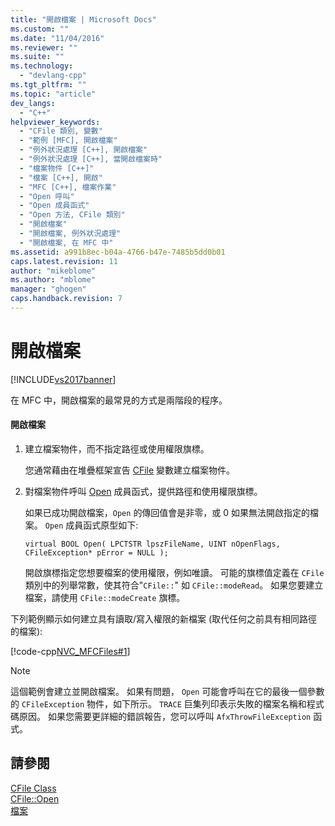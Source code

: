 ```yaml
---
title: "開啟檔案 | Microsoft Docs"
ms.custom: ""
ms.date: "11/04/2016"
ms.reviewer: ""
ms.suite: ""
ms.technology: 
  - "devlang-cpp"
ms.tgt_pltfrm: ""
ms.topic: "article"
dev_langs: 
  - "C++"
helpviewer_keywords: 
  - "CFile 類別, 變數"
  - "範例 [MFC], 開啟檔案"
  - "例外狀況處理 [C++], 開啟檔案"
  - "例外狀況處理 [C++], 當開啟檔案時"
  - "檔案物件 [C++]"
  - "檔案 [C++], 開啟"
  - "MFC [C++], 檔案作業"
  - "Open 呼叫"
  - "Open 成員函式"
  - "Open 方法, CFile 類別"
  - "開啟檔案"
  - "開啟檔案, 例外狀況處理"
  - "開啟檔案, 在 MFC 中"
ms.assetid: a991b8ec-b04a-4766-b47e-7485b5dd0b01
caps.latest.revision: 11
author: "mikeblome"
ms.author: "mblome"
manager: "ghogen"
caps.handback.revision: 7
---
```

# 開啟檔案
[!INCLUDE[vs2017banner](../assembler/inline/includes/vs2017banner.md)]

在 MFC 中，開啟檔案的最常見的方式是兩階段的程序。  
  
#### 開啟檔案  
  
1.  建立檔案物件，而不指定路徑或使用權限旗標。  
  
     您通常藉由在堆疊框架宣告 [CFile](../mfc/reference/cfile-class.md) 變數建立檔案物件。  
  
2.  對檔案物件呼叫 [Open](../Topic/CFile::Open.md) 成員函式，提供路徑和使用權限旗標。  
  
     如果已成功開啟檔案，`Open` 的傳回值會是非零，或 0 如果無法開啟指定的檔案。  `Open` 成員函式原型如下:  
  
     `virtual BOOL Open( LPCTSTR lpszFileName, UINT nOpenFlags, CFileException* pError = NULL );`  
  
     開啟旗標指定您想要檔案的使用權限，例如唯讀。  可能的旗標值定義在 `CFile` 類別中的列舉常數，使其符合"`CFile::`" 如 `CFile::modeRead`。  如果您要建立檔案，請使用 `CFile::modeCreate` 旗標。  
  
 下列範例顯示如何建立具有讀取\/寫入權限的新檔案 \(取代任何之前具有相同路徑的檔案\):  
  
 [!code-cpp[NVC_MFCFiles#1](../mfc/codesnippet/CPP/opening-files_1.cpp)]  
  
> [!NOTE]
>  這個範例會建立並開啟檔案。  如果有問題， `Open` 可能會呼叫在它的最後一個參數的 `CFileException` 物件，如下所示。  `TRACE` 巨集列印表示失敗的檔案名稱和程式碼原因。  如果您需要更詳細的錯誤報告，您可以呼叫 `AfxThrowFileException` 函式。  
  
## 請參閱  
 [CFile Class](../mfc/reference/cfile-class.md)   
 [CFile::Open](../Topic/CFile::Open.md)   
 [檔案](../mfc/files-in-mfc.md)